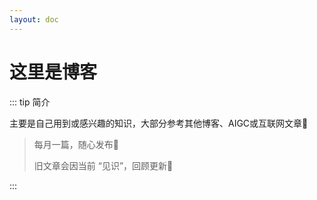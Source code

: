 ```yaml
---
layout: doc
---
```




# 这里是博客

::: tip 简介

主要是自己用到或感兴趣的知识，大部分参考其他博客、AIGC或互联网文章🧐

> 每月一篇，随心发布🎉
>
> 旧文章会因当前 “见识”，回顾更新🤔

:::
